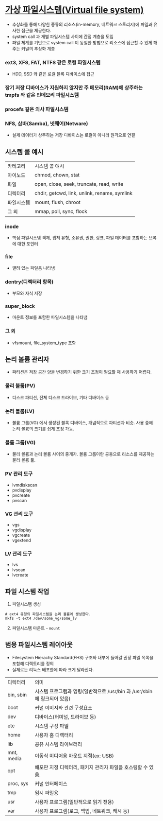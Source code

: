 # [가상 파일시스템(Virtual file system)](https://elixir.bootlin.com/linux/latest/source/Documentation/filesystems/vfs.rst)
- 추상화를 통해 다양한 종류의 리소스(in-memory, 네트워크 스토리지)에 파일과 유사한 접근을 제공한다.
- system call 과 개별 파일시스템 사이에 간접 계층을 도입
- 파일 체계를 기반으로 system call 이 동일한 방법으로 리소스에 접근할 수 있게 해주는 커널의 추상화 계층

### ext3, XFS, FAT, NTFS 같은 로컬 파일시스템
- HDD, SSD 와 같은 로컬 블록 디바이스에 접근
### 장기 저장 디바이스가 지원하지 않지만 주 메모리(RAM)에 상주하는 tmpfs 와 같은 인메모리 파일시스템
### procefs 같은 의사 파일시스템
### NFS, 삼바(Samba), 넷웨어(Netware)
- 실제 데이터가 상주하는 저장 디바이스는 로컬이 아니라 원격으로 연결

## 시스템 콜 예시
<table>
<tr>
<td>카테고리</td>
<td>시스템 콜 얘시</td>
</tr>
<tr>
<td>아이노드</td>
<td>chmod, chown, stat</td>
</tr>
<tr>
<td>파일</td>
<td>open, close, seek, truncate, read, write</td>
</tr>
<tr>
<td>디렉터리</td>
<td>chdir, getcwd, link, unlink, rename, symlink</td>
</tr>
<tr>
<td>파일시스템</td>
<td>mount, flush, chroot</td>
</tr>
<tr>
<td>그 외</td>
<td>mmap, poll, sync, flock</td>
</tr>
</table>

### inode
- 핵심 파일시스템 객체, 캡처 유형, 소유권, 권한, 링크, 파일 데이터를 포함하는 브록에 대한 포인터
### file
- 열려 있는 파일음 나타냄
### dentry(디렉터리 항목)
- 부모와 자식 저장
### super_block
- 마운트 정보를 포함한 파일시스템을 나타냄
### 그 외
- vfsmount, file_system_type 포함

## 논리 볼륨 관리자
- 파티션은 저장 공간 양을 변경하기 위한 크기 조정이 필요할 때 사용하기 어렵다.
### 물리 볼룸(PV)
- 디스크 파티션, 전체 디스크 드라이브, 기타 디바이스 등
### 논리 볼룸(LV)
- 볼륨 그룹(VG) 에서 생성된 블록 디바이스, 개념적으로 파티션과 비슷. 사용 중에 논리 볼륨의 크기를 쉽게 조정 가능.
### 볼륨 그룹(VG)
- 물리 볼륨과 논리 볼륨 사이의 중개자. 볼륨 그룹이란 공동으로 리소스를 제공하는 물리 볼륨 풀.

### PV 관리 도구
- lvmdiskscan
- pvdisplay
- pvcreate
- pvscan
### VG 관리 도구
- vgs
- vgdisplay
- vgcreate
- vgextend
### LV 관리 도구
- lvs
- lvscan
- lvcreate

## 파일 시스템 작업
1. 파일시스템 생성 
```
# ext4 유형의 파일시스템을 논리 볼륨에 생성한다.
mkfs -t ext4 /dev/some_vg/some_lv
```
2. 파일시스템 마운트 - `mount`

## 범용 파일시스템 레이아웃
- Filesystem Hierachy Standard(FHS) 구조와 내부에 들어갈 권장 파일 목록을 포함해 디렉토리를 정의
- 실제로는 리눅스 배포한에 따라 크게 달라진다.

<table>
<tr>
<td>디렉터리</td>
<td>의미</td>
</tr>
<tr>
<td>bin, sbin</td>
<td>시스템 프로그램과 명령(일반적으로 /usr/bin 과 /usr/sbin 에 링크되어 있음)</td>
</tr>
<tr>
<td>boot</td>
<td>커널 이미지와 관련 구성요소</td>
</tr>
<tr>
<td>dev</td>
<td>디바이스(터미널, 드라이브 등)</td>
</tr>
<tr>
<td>etc</td>
<td>시스템 구성 파일</td>
</tr>
<tr>
<td>home</td>
<td>사용자 홈 디렉터리</td>
</tr>
<tr>
<td>lib</td>
<td>공유 시스템 라이브러리</td>
</tr>
<tr>
<td>mnt, media</td>
<td>이동식 미디어용 마운트 지점(ex: USB)</td>
</tr>
<tr>
<td>opt</td>
<td>배포판 지정 디렉터리, 패키지 관리자 파일을 호스팅할 수 있음.</td>
</tr>
<tr>
<td>proc, sys</td>
<td>커널 인터페이스</td>
</tr>
<tr>
<td>tmp</td>
<td>임시 파일용</td>
</tr>
<tr>
<td>usr</td>
<td>사용자 프로그램(일반적으로 읽기 전용)</td>
</tr>
<tr>
<td>var</td>
<td>사용자 프로그램(로그, 백업, 네트워크, 캐시 등)</td>
</tr>
</table>
